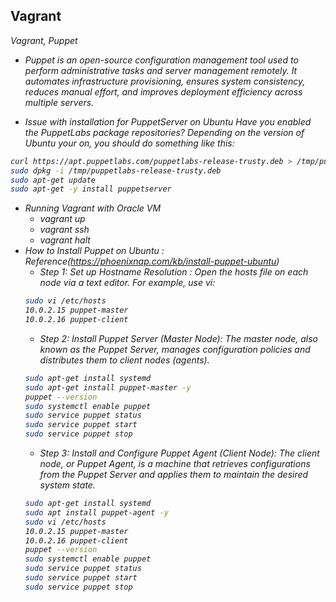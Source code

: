 ## Vagrant
<i>Vagrant, Puppet

- Puppet is an open-source configuration management tool used to perform administrative tasks and server management remotely. It automates infrastructure provisioning, ensures system consistency, reduces manual effort, and improves deployment efficiency across multiple servers.

- Issue with installation for PuppetServer on Ubuntu
Have you enabled the PuppetLabs package repositories? Depending on the version of Ubuntu your on, you should do something like this:
```bash
curl https://apt.puppetlabs.com/puppetlabs-release-trusty.deb > /tmp/puppetlabs-release-trusty.deb -k
sudo dpkg -i /tmp/puppetlabs-release-trusty.deb
sudo apt-get update
sudo apt-get -y install puppetserver
```
- Running Vagrant with Oracle VM
    - vagrant up
    - vagrant ssh
    - vagrant halt
- How to Install Puppet on Ubuntu : Reference(https://phoenixnap.com/kb/install-puppet-ubuntu)
    - Step 1: Set up Hostname Resolution : Open the hosts file on each node via a text editor. For example, use vi:
    ```bash
    sudo vi /etc/hosts
    10.0.2.15 puppet-master
    10.0.2.16 puppet-client
    ```
    - Step 2: Install Puppet Server (Master Node): The master node, also known as the Puppet Server, manages configuration policies and distributes them to client nodes (agents).
    ```bash
    sudo apt-get install systemd
    sudo apt-get install puppet-master -y
    puppet --version
    sudo systemctl enable puppet
    sudo service puppet status
    sudo service puppet start
    sudo service puppet stop
    ```
    - Step 3: Install and Configure Puppet Agent (Client Node): The client node, or Puppet Agent, is a machine that retrieves configurations from the Puppet Server and applies them to maintain the desired system state.
     ```bash
    sudo apt-get install systemd
    sudo apt install puppet-agent -y
    sudo vi /etc/hosts
    10.0.2.15 puppet-master
    10.0.2.16 puppet-client
    puppet --version
    sudo systemctl enable puppet
    sudo service puppet status
    sudo service puppet start
    sudo service puppet stop
    ```
